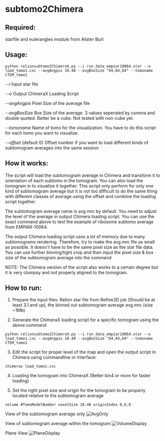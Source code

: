 # subtomo2Chimera

## Required:
starfile and eulerangles module from Alister Burt

## Usage:
```
python relionsubtomo2ChimeraX.py --i run_data_empiar10064.star --o load_tomo1.cxc --avgAngpix 10.48 --avgBoxSize "64,64,64" --tomoname CTEM_tomo1
```

*--i* Input star file

*--o* Output ChimeraX Loading Script

*--avgAngpix* Pixel Size of the average file

*--avgBoxSize* Box Size of the average. 3 values seperated by comma and double quoted. Better be a cube. Not tested with non-cube yet.

*--tomoname* Name of tomo for the visualization. You have to do this script for each tomo you want to visualize.

*--offset* (default 0) Offset number if you want to load different kinds of subtomogram averages into the same session

## How it works:
The script will load the subtomogram average in Chimera and transform it to orientation of each subtomo in the tomogram. You can also load the tomogram in to visualize it together. This script only perform for only one kind of subtomogram average but it is not too difficult to do the same thing with different classes of average using the offset and combine the loading script together.

The subtomogram average name is avg.mrc by default. You need to adjust the level of the average in output Chimera loading script. You can use the exact command above to test the example of ribosome subtomo average from EMPIAR-10064.

The output Chimera loading script uses a lot of memory due to many subtomograms rendering. Therefore, try to make the avg.mrc file as small as possible. It doesn't have to be the same pixel size as the star file data. You can use further binning/tight crop and then input the pixel size & box size of the subtomogram average into the command

NOTE: The Chimera version of the script also works to a certain degree but it is very clumpsy and not properly aligned to the tomogram.

## How to run:
1. Prepare the input files: Relion star file from Refine3D job (Should be at least 3.1 and up), the binned out subtomogram average avg.mrc (size ~1Mb)

2. Generate the ChimeraX loading script for a specific tomogram using the above command

```
python relionsubtomo2ChimeraX.py --i run_data_empiar10064.star --o load_tomo1.cxc --avgAngpix 10.48 --avgBoxSize "64,64,64" --tomoname CTEM_tomo1
```

3. Edit the script for proper level of the map and open the output script in Chimera using commandline or interface:

```
chimerax load_tomo1.cxc
```

4. Loading the tomogram into ChimeraX (Better bin4 or more for faster loading)

5. Set the right pixel size and origin for the tomogram to be properly located relative to the subtomogram average

```
volume #TomoModelNumber voxelSize 10.48 originIndex 0,0,0
```

View of the subtomogram average only
![AvgOnly](https://github.com/builab/subtomo2Chimera/blob/main/image4.png?raw=true)

View of subtomogram average within the tomogram
![VolumeDisplay](https://github.com/builab/subtomo2Chimera/blob/main/image2.png?raw=true)

Plane View
![PlaneDisplay](https://github.com/builab/subtomo2Chimera/blob/main/image3.png?raw=true)




